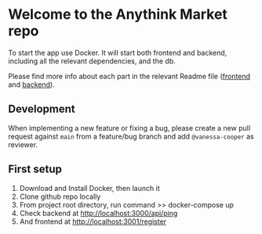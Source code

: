 # Welcome to the Anythink Market repo

To start the app use Docker. It will start both frontend and backend, including all the relevant dependencies, and the db.

Please find more info about each part in the relevant Readme file ([frontend](frontend/readme.md) and [backend](backend/README.md)).

## Development

When implementing a new feature or fixing a bug, please create a new pull request against `main` from a feature/bug branch and add `@vanessa-cooper` as reviewer.

## First setup

1. Download and Install Docker, then launch it
2. Clone github repo locally
3. From project root directory, run command >> docker-compose up
4. Check backend at [http://localhost:3000/api/ping](http://localhost:3000/api/ping)
5. And frontend at [http://localhost:3001/register](http://localhost:3001/register)
